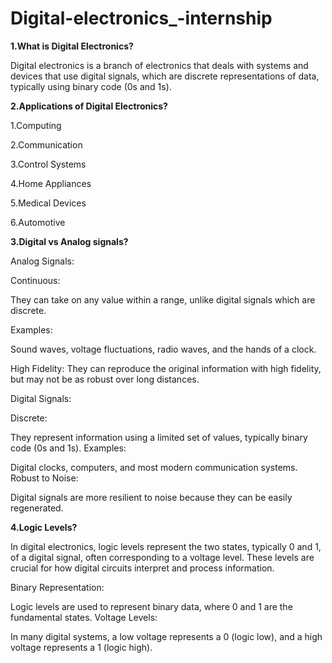 # Digital-electronics_-internship

**1.What is Digital Electronics?**

Digital electronics is a branch of electronics that deals with systems and devices that use digital signals, which are discrete representations of data, 
typically using binary code (0s and 1s).


**2.Applications of Digital Electronics?**

1.Computing

2.Communication

3.Control Systems

4.Home Appliances

5.Medical Devices

6.Automotive



**3.Digital vs Analog signals?**

Analog Signals:

Continuous:

They can take on any value within a range, unlike digital signals which are discrete.

Examples:

Sound waves, voltage fluctuations, radio waves, and the hands of a clock. 

High Fidelity:
They can reproduce the original information with high fidelity, but may not be as robust over long distances. 

Digital Signals:

Discrete:

They represent information using a limited set of values, typically binary code (0s and 1s). 
Examples:

Digital clocks, computers, and most modern communication systems. 
Robust to Noise:

Digital signals are more resilient to noise because they can be easily regenerated. 

**4.Logic Levels?**

In digital electronics, logic levels represent the two states, typically 0 and 1, of a digital signal, often corresponding to a voltage level. These levels are crucial for how digital circuits interpret and process information.

Binary Representation:

Logic levels are used to represent binary data, where 0 and 1 are the fundamental states. 
Voltage Levels:

In many digital systems, a low voltage represents a 0 (logic low), and a high voltage represents a 1 (logic high). 
